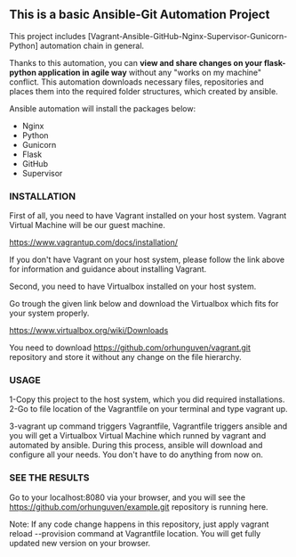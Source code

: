<h2>This is a basic Ansible-Git Automation Project</h2>
This project includes [Vagrant-Ansible-GitHub-Nginx-Supervisor-Gunicorn-Python] automation chain in general.

Thanks to this automation, you can <b>view and share changes on your flask-python application in agile way</b> without any "works on my machine" conflict.
This automation downloads necessary files, repositories and places them into the required folder structures, which created by ansible.

Ansible automation will install the packages below:

- Nginx
- Python
- Gunicorn
- Flask
- GitHub
- Supervisor


<h3>INSTALLATION</h3>

First of all, you need to have Vagrant installed on your host system. Vagrant Virtual Machine will be our guest machine.

https://www.vagrantup.com/docs/installation/

If you don't have Vagrant on your host system, please follow the link above for information and guidance about installing Vagrant.

Second, you need to have Virtualbox installed on your host system.

Go trough the given link below and download the Virtualbox which fits for your system properly.

https://www.virtualbox.org/wiki/Downloads

You need to download https://github.com/orhunguven/vagrant.git repository and store it without any change on the file hierarchy.

<h3>USAGE</h3>

1-Copy this project to the host system, which you did required installations.
2-Go to file location of the Vagrantfile on your terminal and type vagrant up.

3-vagrant up command triggers Vagrantfile, Vagrantfile triggers ansible and you will get a Virtualbox Virtual Machine which runned by vagrant and automated by ansible.
During this process, ansible will download and configure all your needs. You don't have to do anything from now on.

<h3>SEE THE RESULTS</h3>

Go to your localhost:8080 via your browser, and you will see the https://github.com/orhunguven/example.git repository is running here.

Note: If any code change happens in this repository, just apply vagrant reload --provision command at Vagrantfile location. You will get fully updated new version on your browser.
